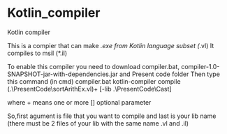 # Kotlin_compiler
Kotlin compiler

This is a compier that can make *.exe from Kotlin language subset (*.vl)
It compiles to msil (*.il)

To enable this compiler you need to download compiler.bat, compiler-1.0-SNAPSHOT-jar-with-dependencies.jar and Present code folder
Then type this command (in cmd) 
compiler.bat kotlin-compiler compile (.\PresentCode\sortArithEx.vl)+ [-lib .\PresentCode\Cast]

where + means one or more
      [] optional parameter

So,first agument is file that you want to compile and last is your lib name (there must be 2 files of your lib with the same name .vl and .il) 
